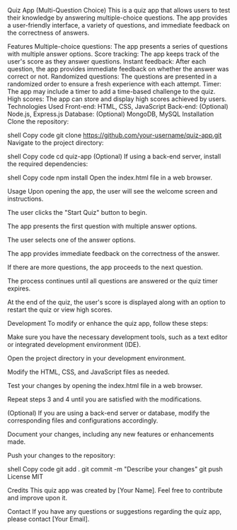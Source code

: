 Quiz App (Multi-Question Choice)
This is a quiz app that allows users to test their knowledge by answering multiple-choice questions. The app provides a user-friendly interface, a variety of questions, and immediate feedback on the correctness of answers.

Features
Multiple-choice questions: The app presents a series of questions with multiple answer options.
Score tracking: The app keeps track of the user's score as they answer questions.
Instant feedback: After each question, the app provides immediate feedback on whether the answer was correct or not.
Randomized questions: The questions are presented in a randomized order to ensure a fresh experience with each attempt.
Timer: The app may include a timer to add a time-based challenge to the quiz.
High scores: The app can store and display high scores achieved by users.
Technologies Used
Front-end: HTML, CSS, JavaScript
Back-end: (Optional) Node.js, Express.js
Database: (Optional) MongoDB, MySQL
Installation
Clone the repository:

shell
Copy code
git clone https://github.com/your-username/quiz-app.git
Navigate to the project directory:

shell
Copy code
cd quiz-app
(Optional) If using a back-end server, install the required dependencies:

shell
Copy code
npm install
Open the index.html file in a web browser.

Usage
Upon opening the app, the user will see the welcome screen and instructions.

The user clicks the "Start Quiz" button to begin.

The app presents the first question with multiple answer options.

The user selects one of the answer options.

The app provides immediate feedback on the correctness of the answer.

If there are more questions, the app proceeds to the next question.

The process continues until all questions are answered or the quiz timer expires.

At the end of the quiz, the user's score is displayed along with an option to restart the quiz or view high scores.

Development
To modify or enhance the quiz app, follow these steps:

Make sure you have the necessary development tools, such as a text editor or integrated development environment (IDE).

Open the project directory in your development environment.

Modify the HTML, CSS, and JavaScript files as needed.

Test your changes by opening the index.html file in a web browser.

Repeat steps 3 and 4 until you are satisfied with the modifications.

(Optional) If you are using a back-end server or database, modify the corresponding files and configurations accordingly.

Document your changes, including any new features or enhancements made.

Push your changes to the repository:

shell
Copy code
git add .
git commit -m "Describe your changes"
git push
License
MIT

Credits
This quiz app was created by [Your Name]. Feel free to contribute and improve upon it.

Contact
If you have any questions or suggestions regarding the quiz app, please contact [Your Email].
